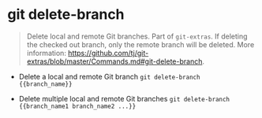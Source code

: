 # git delete-branch
> Delete local and remote Git branches.
> Part of `git-extras`. If deleting the checked out branch, only the remote branch will be deleted.
> More information: <https://github.com/tj/git-extras/blob/master/Commands.md#git-delete-branch>.

- Delete a local and remote Git branch
`git delete-branch {{branch_name}}`

- Delete multiple local and remote Git branches
`git delete-branch {{branch_name1 branch_name2 ...}}`
